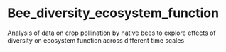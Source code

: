# Bee_diversity_ecosystem_function
Analysis of data on crop pollination by native bees to explore effects of diversity on ecosystem function across different time scales
